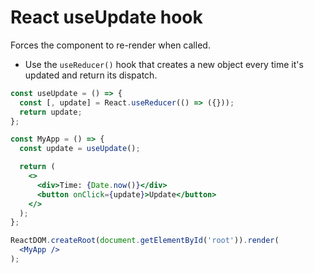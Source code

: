# React useUpdate hook

Forces the component to re-render when called.

* Use the `useReducer()` hook that creates a new object every time it's updated and return its dispatch.

```jsx
const useUpdate = () => {
  const [, update] = React.useReducer(() => ({}));
  return update;
};
```

```jsx
const MyApp = () => {
  const update = useUpdate();

  return (
    <>
      <div>Time: {Date.now()}</div>
      <button onClick={update}>Update</button>
    </>
  );
};

ReactDOM.createRoot(document.getElementById('root')).render(
  <MyApp />
);
```
